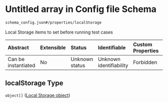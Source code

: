 # Untitled array in Config file Schema

```txt
schema_config.json#/properties/localStorage
```

Local Storage items to set before running test cases

| Abstract            | Extensible | Status         | Identifiable            | Custom Properties | Additional Properties | Access Restrictions | Defined In                                                                        |
| :------------------ | :--------- | :------------- | :---------------------- | :---------------- | :-------------------- | :------------------ | :-------------------------------------------------------------------------------- |
| Can be instantiated | No         | Unknown status | Unknown identifiability | Forbidden         | Allowed               | none                | [schema\_config.json\*](../lib/schemas/schema_config.json "open original schema") |

## localStorage Type

`object[]` ([Local Storage object](schema_config-properties-localstorage-local-storage-object.md))
